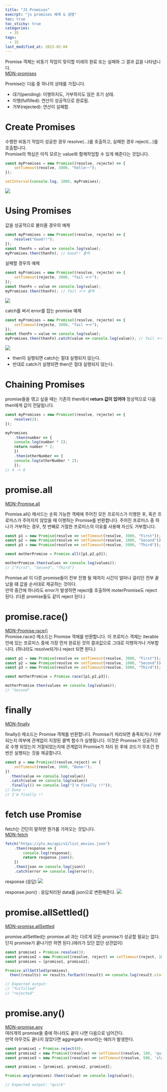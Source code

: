 ```yaml
---
title: "JS Promises"
execrpt: "js promises 예제 & 설명"
toc: true
toc_sticky: true
categories:
  - JS
tags:
  - JS
last_modified_at: 2023-02-04
---
```


Promise 객체는 비동기 작업이 맞이할 미래의 완료 또는 실패와 그 결과 값을 나타냅니다.  
[MDN-promises](https://developer.mozilla.org/ko/docs/Web/JavaScript/Reference/Global_Objects/Promise)  

Promise는 다음 중 하나의 상태를 가집니다.  

- 대기(pending): 이행하지도, 거부하지도 않은 초기 상태.
- 이행(fulfilled): 연산이 성공적으로 완료됨.
- 거부(rejected): 연산이 실패함.


# Create Promises

수행한 비동기 작업이 성공한 경우 resolve(...)를 호출하고, 실패한 경우 reject(...)를 호출합니다.  
Promise의 핵심은 아직 모르는 value와 함께작업할 수 있게 해준다는 것입니다.  
```js
const myPromises = new Promise((resolve, rejecte) => {
    setTimeout(resolve, 3000, "hello~~");
});

setInterval(console.log, 1000, myPromises);
```
![](https://user-images.githubusercontent.com/105098581/216502252-ccdf7e1e-c4e2-4f21-8efb-ecf99e2d3aac.png)

# Using Promises

값을 성공적으로 불러올 경우의 예제
```js
const myPromises = new Promise((resolve, rejecte) => {
    resolve("Good!!");
});
const thenFn = value => console.log(value);
myPromises.then(thenFn); // Good!! 출력
```

실패할 경우의 예제
```js
const myPromises = new Promise((resolve, rejecte) => {
    setTimeout(rejecte, 3000, "fail ㅠㅠ");
});
const thenFn = value => console.log(value);
myPromises.then(thenFn); // fail ㅠㅠ 출력
```
![](https://user-images.githubusercontent.com/105098581/216502932-d43058fc-a401-4daf-94b8-bf3e77e855f6.png)

catch를 써서 error를 잡는 promise 예제
```js
const myPromises = new Promise((resolve, rejecte) => {
    setTimeout(rejecte, 3000, "fail ㅠㅠ");
});
const thenFn = value => console.log(value);
myPromises.then(thenFn).catch(value => console.log(value)); // fail ㅠㅠ 출력
```
![](https://user-images.githubusercontent.com/105098581/216503411-1452064e-3bbf-4e09-99cc-1fbb748f4935.png)

- then이 실행되면 catch는 절대 실행되지 않는다.
- 반대로 catch가 실행되면 then은 절대 실행되지 않는다.

# Chaining Promises

promise들을 엮고 싶을 때는 기존의 then에서 **return 값이 있어야** 정상적으로 다음 then에게 값이 전달됩니다.  

```js
const myPromises = new Promise((resolve, rejecte) => {
    resolve(2);
});

myPromises
    .then(number => {
    console.log(number * 2);
    return number * 2;
    })
    .then(otherNumber => {
    console.log(otherNumber * 2);
    });
// 4 -> 8 
```

# promise.all

[MDN-Promise.all](https://developer.mozilla.org/ko/docs/Web/JavaScript/Reference/Global_Objects/Promise/all)  

Promise.all() 메서드는 순회 가능한 객체에 주어진 모든 프로미스가 이행한 후, 혹은 프로미스가 주어지지 않았을 때 이행하는 Promise를 반환합니다. 주어진 프로미스 중 하나가 거부하는 경우, 첫 번째로 거절한 프로미스의 이유를 사용해 자신도 거부합니다.  

```js
const p1 = new Promise(resolve => setTimeout(resolve, 3000, "First"));
const p2 = new Promise(resolve => setTimeout(resolve, 1000, "Second"));
const p3 = new Promise(resolve => setTimeout(resolve, 5000, "Third"));

const motherPromise = Promise.all([p1,p2,p3]);

motherPromise.then(values => console.log(values));
// ["First", "Second", "Third"] 
```

Promise.all 이 다른 promise들이 전부 진행 될 때까지 시간이 얼마나 걸리던 전부 끝났을 떄 값을 순서대로 제공하는 것이다.  
만약 중간에 하나라도 error가 발생하면 reject를 호출하며 moterPromise도 reject 된다. (다른 promise들도 같이 reject 된다.)

# promise.race()
[MDN-Promise.race()](https://developer.mozilla.org/ko/docs/Web/JavaScript/Reference/Global_Objects/Promise/race)  
Promise.race() 메소드는 Promise 객체를 반환합니다. 이 프로미스 객체는 iterable 안에 있는 프로미스 중에 가장 먼저 완료된 것의 결과값으로 그대로 이행하거나 거부합니다. (하나라도 resolve되거나 reject 되면 된다.)

```js
const p1 = new Promise(resolve => setTimeout(resolve, 3000, "First"));
const p2 = new Promise(resolve => setTimeout(resolve, 1000, "Second"));
const p3 = new Promise(resolve => setTimeout(resolve, 5000, "Third"));

const motherPromise = Promise.race([p1,p2,p3]);

motherPromise.then(values => console.log(values));
// "Second"
``` 

# finally

[MDN-finally](https://developer.mozilla.org/ko/docs/Web/JavaScript/Reference/Global_Objects/Promise/finally)  

finally() 메소드는 Promise 객체를 반환합니다. Promise가 처리되면 충족되거나 거부되는지 여부에 관계없이 지정된 콜백 함수가 실행됩니다. 이것은 Promise가 성공적으로 수행 되었는지 거절되었는지에 관계없이 Promise가 처리 된 후에 코드가 무조건 한 번은 실행되는 것을 제공합니다.  

```js
const p = new Promise((resolve,reject) => {
    setTimeout(resolve, 3000, "Done~");
})
  .then(value => console.log(value))
  .catch(value => console.log(value))
  .finally(() => console.log("I'm finally !!"));
// Done ~
// I'm finally !!
```

# fetch use Promise
fetch는 간단히 말하면 뭔가를 가져오는 것입니다.  
[MDN-fetch](https://developer.mozilla.org/ko/docs/Web/API/Fetch_API)  

```js
fetch("https://yts.mx/api/v2/list_movies.json")
    .then(response => {
        console.log(response);
        return response.json();
    })
    .then(json => console.log(json))
    .catch(error => console.log(error));
```

response (응답)
![](https://user-images.githubusercontent.com/105098581/216508233-0d13540e-0d76-4238-94bc-1b56ff5c77ff.png)

response.json() : 응답처리된 data를 json으로 변환해준다.
![](https://user-images.githubusercontent.com/105098581/216508408-850f1d5a-37dd-4d17-a23a-ebe5ab495895.png)


# promise.allSettled()
[MDN-promise.allSettled](https://developer.mozilla.org/en-US/docs/Web/JavaScript/Reference/Global_Objects/Promise/allSettled)  

promise.allSettled는 promise.all 과는 다르게 모든 promise가 성공할 필요는 없다.  
단지 promise가 끝나기만 하면 된다.(에러가 있던 없던 상관없이)  

```js
const promise1 = Promise.resolve(3);
const promise2 = new Promise((resolve, reject) => setTimeout(reject, 100, 'foo'));
const promises = [promise1, promise2];

Promise.allSettled(promises).
  then((results) => results.forEach((result) => console.log(result.status)));

// Expected output:
// "fulfilled"
// "rejected"
```

# promise.any()
[MDN-promise.any](https://developer.mozilla.org/en-US/docs/Web/JavaScript/Reference/Global_Objects/Promise/any)  
여러개의 promise들 중에 하나라도 끝이 나면 다음으로 넘어간다.  
만약 아무것도 끝나지 않았다면 aggregate error라는 에러가 발생한다.  

```js
const promise1 = Promise.reject(0);
const promise2 = new Promise((resolve) => setTimeout(resolve, 100, 'quick'));
const promise3 = new Promise((resolve) => setTimeout(resolve, 500, 'slow'));

const promises = [promise1, promise2, promise3];

Promise.any(promises).then((value) => console.log(value));

// Expected output: "quick"
```






